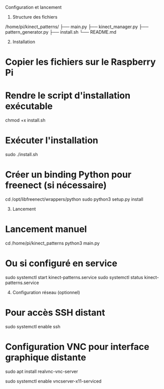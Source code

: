Configuration et lancement

1. Structure des fichiers

/home/pi/kinect_patterns/
├── main.py
├── kinect_manager.py
├── pattern_generator.py
├── install.sh
└── README.md

2. Installation

# Copier les fichiers sur le Raspberry Pi
# Rendre le script d'installation exécutable
chmod +x install.sh

# Exécuter l'installation
sudo ./install.sh

# Créer un binding Python pour freenect (si nécessaire)
cd /opt/libfreenect/wrappers/python
sudo python3 setup.py install

3. Lancement
# Lancement manuel
cd /home/pi/kinect_patterns
python3 main.py

# Ou si configuré en service
sudo systemctl start kinect-patterns.service
sudo systemctl status kinect-patterns.service

4. Configuration réseau (optionnel)
# Pour accès SSH distant
sudo systemctl enable ssh

# Configuration VNC pour interface graphique distante
sudo apt install realvnc-vnc-server

sudo systemctl enable vncserver-x11-serviced
